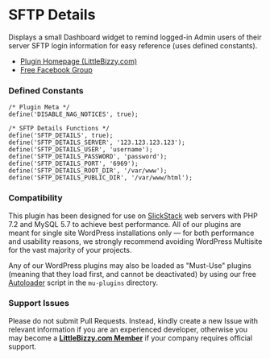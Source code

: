 # SFTP Details

Displays a small Dashboard widget to remind logged-in Admin users of their server SFTP login information for easy reference (uses defined constants).

* [Plugin Homepage (LittleBizzy.com)](https://www.littlebizzy.com/plugins/sftp-details)
* [Free Facebook Group](https://www.facebook.com/groups/littlebizzy/)

### Defined Constants

    /* Plugin Meta */
    define('DISABLE_NAG_NOTICES', true);
    
    /* SFTP Details Functions */
    define('SFTP_DETAILS', true);
    define('SFTP_DETAILS_SERVER', '123.123.123.123');
    define('SFTP_DETAILS_USER', 'username');
    define('SFTP_DETAILS_PASSWORD', 'password');
    define('SFTP_DETAILS_PORT', '6969');
    define('SFTP_DETAILS_ROOT_DIR', '/var/www');
    define('SFTP_DETAILS_PUBLIC_DIR', '/var/www/html');

### Compatibility

This plugin has been designed for use on [SlickStack](https://slickstack.io) web servers with PHP 7.2 and MySQL 5.7 to achieve best performance. All of our plugins are meant for single site WordPress installations only — for both performance and usability reasons, we strongly recommend avoiding WordPress Multisite for the vast majority of your projects.

Any of our WordPress plugins may also be loaded as "Must-Use" plugins (meaning that they load first, and cannot be deactivated) by using our free [Autoloader](https://github.com/littlebizzy/autoloader) script in the `mu-plugins` directory.

### Support Issues

Please do not submit Pull Requests. Instead, kindly create a new Issue with relevant information if you are an experienced developer, otherwise you may become a [**LittleBizzy.com Member**](https://www.littlebizzy.com/members) if your company requires official support.
